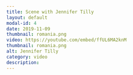 ```yaml
---
title: Scene with Jennifer Tilly
layout: default
modal-id: 4
date: 2019-11-09
thumbnail: romania.png
video: https://youtube.com/embed/ffUL6MA2knM
thumbnail: romania.png
alt: Jennifer Tilly
category: video
description: 
---
```

